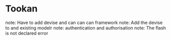 # Tookan
note: Have to add devise and can can can framework 
note: Add the devise to and existing modelr
note: authentication and authorisation 
note: The flash is not declared error